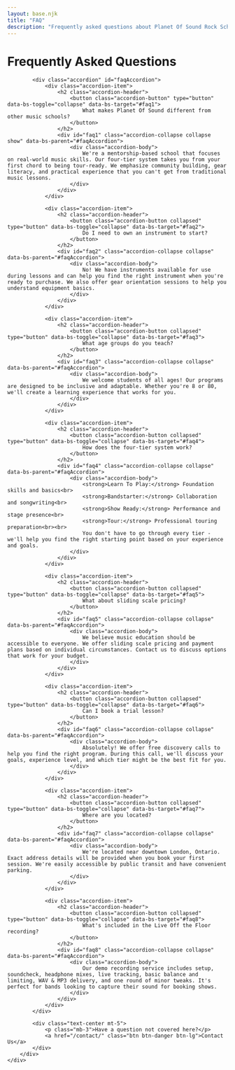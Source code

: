 ```yaml
---
layout: base.njk
title: "FAQ"
description: "Frequently asked questions about Planet Of Sound Rock School programs, pricing, and policies"
---
```


<div class="container py-5">
    <div class="row">
        <div class="col-lg-8 mx-auto">
            <h1 class="display-5 text-center text-danger mb-5">Frequently Asked Questions</h1>
            
            <div class="accordion" id="faqAccordion">
                <div class="accordion-item">
                    <h2 class="accordion-header">
                        <button class="accordion-button" type="button" data-bs-toggle="collapse" data-bs-target="#faq1">
                            What makes Planet Of Sound different from other music schools?
                        </button>
                    </h2>
                    <div id="faq1" class="accordion-collapse collapse show" data-bs-parent="#faqAccordion">
                        <div class="accordion-body">
                            We're a mentorship-based school that focuses on real-world music skills. Our four-tier system takes you from your first chord to being tour-ready. We emphasize community building, gear literacy, and practical experience that you can't get from traditional music lessons.
                        </div>
                    </div>
                </div>
                
                <div class="accordion-item">
                    <h2 class="accordion-header">
                        <button class="accordion-button collapsed" type="button" data-bs-toggle="collapse" data-bs-target="#faq2">
                            Do I need to own an instrument to start?
                        </button>
                    </h2>
                    <div id="faq2" class="accordion-collapse collapse" data-bs-parent="#faqAccordion">
                        <div class="accordion-body">
                            No! We have instruments available for use during lessons and can help you find the right instrument when you're ready to purchase. We also offer gear orientation sessions to help you understand equipment basics.
                        </div>
                    </div>
                </div>
                
                <div class="accordion-item">
                    <h2 class="accordion-header">
                        <button class="accordion-button collapsed" type="button" data-bs-toggle="collapse" data-bs-target="#faq3">
                            What age groups do you teach?
                        </button>
                    </h2>
                    <div id="faq3" class="accordion-collapse collapse" data-bs-parent="#faqAccordion">
                        <div class="accordion-body">
                            We welcome students of all ages! Our programs are designed to be inclusive and adaptable. Whether you're 8 or 80, we'll create a learning experience that works for you.
                        </div>
                    </div>
                </div>
                
                <div class="accordion-item">
                    <h2 class="accordion-header">
                        <button class="accordion-button collapsed" type="button" data-bs-toggle="collapse" data-bs-target="#faq4">
                            How does the four-tier system work?
                        </button>
                    </h2>
                    <div id="faq4" class="accordion-collapse collapse" data-bs-parent="#faqAccordion">
                        <div class="accordion-body">
                            <strong>Learn To Play:</strong> Foundation skills and basics<br>
                            <strong>Bandstarter:</strong> Collaboration and songwriting<br>
                            <strong>Show Ready:</strong> Performance and stage presence<br>
                            <strong>Tour:</strong> Professional touring preparation<br><br>
                            You don't have to go through every tier - we'll help you find the right starting point based on your experience and goals.
                        </div>
                    </div>
                </div>
                
                <div class="accordion-item">
                    <h2 class="accordion-header">
                        <button class="accordion-button collapsed" type="button" data-bs-toggle="collapse" data-bs-target="#faq5">
                            What about sliding scale pricing?
                        </button>
                    </h2>
                    <div id="faq5" class="accordion-collapse collapse" data-bs-parent="#faqAccordion">
                        <div class="accordion-body">
                            We believe music education should be accessible to everyone. We offer sliding scale pricing and payment plans based on individual circumstances. Contact us to discuss options that work for your budget.
                        </div>
                    </div>
                </div>
                
                <div class="accordion-item">
                    <h2 class="accordion-header">
                        <button class="accordion-button collapsed" type="button" data-bs-toggle="collapse" data-bs-target="#faq6">
                            Can I book a trial lesson?
                        </button>
                    </h2>
                    <div id="faq6" class="accordion-collapse collapse" data-bs-parent="#faqAccordion">
                        <div class="accordion-body">
                            Absolutely! We offer free discovery calls to help you find the right program. During this call, we'll discuss your goals, experience level, and which tier might be the best fit for you.
                        </div>
                    </div>
                </div>
                
                <div class="accordion-item">
                    <h2 class="accordion-header">
                        <button class="accordion-button collapsed" type="button" data-bs-toggle="collapse" data-bs-target="#faq7">
                            Where are you located?
                        </button>
                    </h2>
                    <div id="faq7" class="accordion-collapse collapse" data-bs-parent="#faqAccordion">
                        <div class="accordion-body">
                            We're located near downtown London, Ontario. Exact address details will be provided when you book your first session. We're easily accessible by public transit and have convenient parking.
                        </div>
                    </div>
                </div>
                
                <div class="accordion-item">
                    <h2 class="accordion-header">
                        <button class="accordion-button collapsed" type="button" data-bs-toggle="collapse" data-bs-target="#faq8">
                            What's included in the Live Off the Floor recording?
                        </button>
                    </h2>
                    <div id="faq8" class="accordion-collapse collapse" data-bs-parent="#faqAccordion">
                        <div class="accordion-body">
                            Our demo recording service includes setup, soundcheck, headphone mixes, live tracking, basic balance and limiting, WAV & MP3 delivery, and one round of minor tweaks. It's perfect for bands looking to capture their sound for booking shows.
                        </div>
                    </div>
                </div>
            </div>
            
            <div class="text-center mt-5">
                <p class="mb-3">Have a question not covered here?</p>
                <a href="/contact/" class="btn btn-danger btn-lg">Contact Us</a>
            </div>
        </div>
    </div>
</div>
